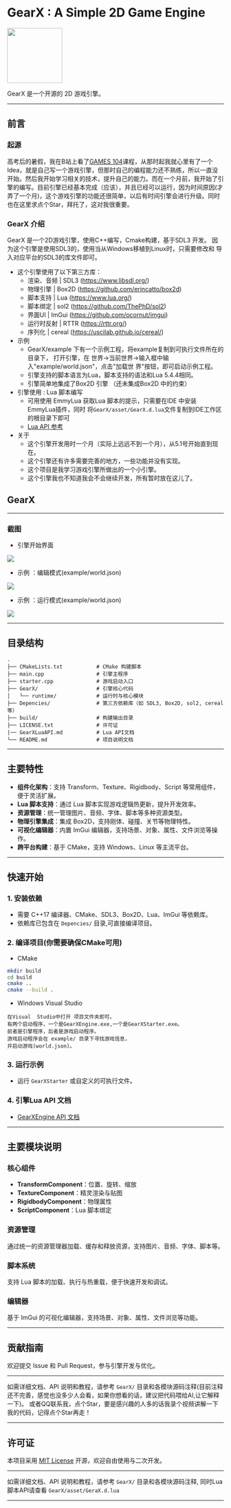 
# GearX : A Simple 2D Game Engine

<img src="./GearX/asset/default/icon_round.png" width="128" height="128"/>

GearX 是一个开源的 2D 游戏引擎。

---
## 前言
###  起源
高考后的暑假，我在B站上看了[GAMES 104](https://games104.boomingtech.com/sc/)课程，从那时起我就心里有了一个Idea，就是自己写一个游戏引擎，但那时自己的编程能力还不熟练，所以一直没开始。然后我开始学习相关的技术，提升自己的能力。而在一个月前，我开始了引擎的编写。目前引擎已经基本完成（应该），并且已经可以运行，因为时间原因(才弄了一个月)，这个游戏引擎的功能还很简单，以后有时间引擎会进行升级。同时也在这里求点个Star，拜托了，这对我很重要。
### GearX 介绍

GearX 是一个2D游戏引擎，使用C++编写，Cmake构建，基于SDL3 开发。
因为这个引擎是使用SDL3的，使用当从Windows移植到Linux时，只需要修改和
导入对应平台的SDL3的库文件即可。

- 这个引擎使用了以下第三方库：
    - 渲染、音频 | SDL3  (https://www.libsdl.org/)
    - 物理引擎   | Box2D (https://github.com/erincatto/box2d)
    - 脚本支持   | Lua (https://www.lua.org/)
    - 脚本绑定   | sol2 (https://github.com/ThePhD/sol2)
    - 界面UI     | ImGui (https://github.com/ocornut/imgui)
    - 运行时反射 | RTTR  (https://rttr.org/)
    - 序列化     | cereal (https://uscilab.github.io/cereal/)
- 示例
    - GearX/example 下有一个示例工程，将example复制到可执行文件所在的目录下，
    打开引擎，在 世界->当前世界->输入框中输入"example/world.json"，点击"加载世  界"按钮，即可启动示例工程。
    - 引擎支持的脚本语言为Lua，脚本支持的语法和Lua 5.4.4相同。
    - 引擎简单地集成了Box2D 引擎 （还未集成Box2D 中的约束）
- 引擎使用 : Lua 脚本编写
    - 可用使用 EmmyLua 获取Lua 脚本的提示，只需要在IDE 中安装EmmyLua插件，同时
    将`GearX/asset/GearX.d.lua`文件复制到IDE工作区的根目录下即可
    - [Lua API 参考](./GearXLuaAPI.md)
- 关于
    - 这个引擎开发用时一个月（实际上远远不到一个月），从5.1号开始直到现在。
    - 这个引擎还有许多需要完善的地方，一些功能并没有实现。
    - 这个项目是我学习游戏引擎所做出的一个小引擎。
    - 这个引擎我也不知道我会不会继续开发，所有暂时放在这儿了。

## GearX
---

### 截图

- 引擎开始界面


<img src="./Screenshots/s1.png">


- 示例 ：编辑模式(example/world.json)


<img src="./Screenshots/s2.png">


- 示例 ：运行模式(example/world.json)

<img src="./Screenshots/s3.png">


---
## 目录结构

```
.
├── CMakeLists.txt           # CMake 构建脚本
├── main.cpp                 # 引擎主程序
├── starter.cpp              # 游戏启动入口
├── GearX/                   # 引擎核心代码
│   └── runtime/             # 运行时与核心模块
├── Depencies/               # 第三方依赖库（如 SDL3, Box2D, sol2, cereal 等）
├── build/                   # 构建输出目录
├── LICENSE.txt              # 许可证
|── GearXLuaAPI.md           # Lua API文档
└── README.md                # 项目说明文档
```

---

## 主要特性

- **组件化架构**：支持 Transform、Texture、Rigidbody、Script 等常用组件，便于灵活扩展。
- **Lua 脚本支持**：通过 Lua 脚本实现游戏逻辑热更新，提升开发效率。
- **资源管理**：统一管理图片、音频、字体、脚本等多种资源类型。
- **物理引擎集成**：集成 Box2D，支持刚体、碰撞、关节等物理特性。
- **可视化编辑器**：内置 ImGui 编辑器，支持场景、对象、属性、文件浏览等操作。
- **跨平台构建**：基于 CMake，支持 Windows、Linux 等主流平台。

---

## 快速开始

### 1. 安装依赖

- 需要 C++17 编译器、CMake、SDL3、Box2D、Lua、ImGui 等依赖库。
- 依赖库已包含在 `Depencies/` 目录,可直接编译项目。

### 2. 编译项目(你需要确保CMake可用)
- CMake 
```sh
mkdir build
cd build
cmake ..
cmake --build .
```
- Windows Visual Studio
```
在Visual  Studio中打开 项目文件夹即可。
有两个启动程序，一个是GearXEngine.exe,一个是GearXStarter.exe。
前者是引擎程序，后者是游戏启动程序。
游戏启动程序会在 example/ 目录下寻找游戏信息，
并启动游戏(world.json)。
```

### 3. 运行示例
- 运行 `GearXStarter` 或自定义的可执行文件。

### 4. 引擎Lua API 文档
-  [GearXEngine API  文档](GearXLuaAPI.md)
---

## 主要模块说明

### 核心组件

- **TransformComponent**：位置、旋转、缩放
- **TextureComponent**：精灵渲染与贴图
- **RigidbodyComponent**：物理属性
- **ScriptComponent**：Lua 脚本绑定

### 资源管理

通过统一的资源管理器加载、缓存和释放资源，支持图片、音频、字体、脚本等。

### 脚本系统

支持 Lua 脚本的加载、执行与热重载，便于快速开发和调试。

### 编辑器

基于 ImGui 的可视化编辑器，支持场景、对象、属性、文件浏览等功能。

---

## 贡献指南

欢迎提交 Issue 和 Pull Request，参与引擎开发与优化。

---

如需详细文档、API 说明和教程，请参考 `GearX/` 目录和各模块源码注释(目前注释还不完善，感觉也没多少人会看，如果你想看的话，建议把代码喂给AI,让它解释一下)。
或者QQ联系我，点个Star，要是感兴趣的人多的话我录个视频讲解一下我的代码，记得点个Star再走！

---

## 许可证

本项目采用 [MIT License](LICENSE.txt) 开源，欢迎自由使用与二次开发。

---

如需详细文档、API 说明和教程，请参考 `GearX/` 目录和各模块源码注释,
同时Lua脚本API请查看 `GearX/asset/GeraX.d.lua`

---
